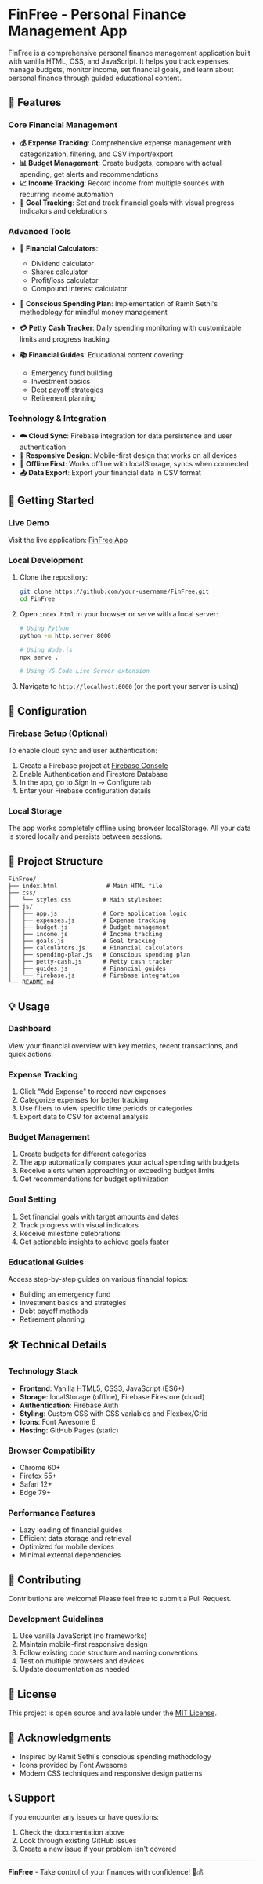 # FinFree - Personal Finance Management App

FinFree is a comprehensive personal finance management application built with vanilla HTML, CSS, and JavaScript. It helps you track expenses, manage budgets, monitor income, set financial goals, and learn about personal finance through guided educational content.

## 🌟 Features

### Core Financial Management
- **💰 Expense Tracking**: Comprehensive expense management with categorization, filtering, and CSV import/export
- **📊 Budget Management**: Create budgets, compare with actual spending, get alerts and recommendations
- **📈 Income Tracking**: Record income from multiple sources with recurring income automation
- **🎯 Goal Tracking**: Set and track financial goals with visual progress indicators and celebrations

### Advanced Tools
- **🧮 Financial Calculators**: 
  - Dividend calculator
  - Shares calculator
  - Profit/loss calculator
  - Compound interest calculator

- **🧠 Conscious Spending Plan**: Implementation of Ramit Sethi's methodology for mindful money management
- **💳 Petty Cash Tracker**: Daily spending monitoring with customizable limits and progress tracking
- **📚 Financial Guides**: Educational content covering:
  - Emergency fund building
  - Investment basics
  - Debt payoff strategies
  - Retirement planning

### Technology & Integration
- **☁️ Cloud Sync**: Firebase integration for data persistence and user authentication
- **📱 Responsive Design**: Mobile-first design that works on all devices
- **💾 Offline First**: Works offline with localStorage, syncs when connected
- **📤 Data Export**: Export your financial data in CSV format

## 🚀 Getting Started

### Live Demo
Visit the live application: [FinFree App](https://your-username.github.io/FinFree/)

### Local Development
1. Clone the repository:
   ```bash
   git clone https://github.com/your-username/FinFree.git
   cd FinFree
   ```

2. Open `index.html` in your browser or serve with a local server:
   ```bash
   # Using Python
   python -m http.server 8000
   
   # Using Node.js
   npx serve .
   
   # Using VS Code Live Server extension
   ```

3. Navigate to `http://localhost:8000` (or the port your server is using)

## 🔧 Configuration

### Firebase Setup (Optional)
To enable cloud sync and user authentication:

1. Create a Firebase project at [Firebase Console](https://console.firebase.google.com/)
2. Enable Authentication and Firestore Database
3. In the app, go to Sign In → Configure tab
4. Enter your Firebase configuration details

### Local Storage
The app works completely offline using browser localStorage. All your data is stored locally and persists between sessions.

## 📁 Project Structure

```
FinFree/
├── index.html              # Main HTML file
├── css/
│   └── styles.css         # Main stylesheet
├── js/
│   ├── app.js             # Core application logic
│   ├── expenses.js        # Expense tracking
│   ├── budget.js          # Budget management
│   ├── income.js          # Income tracking
│   ├── goals.js           # Goal tracking
│   ├── calculators.js     # Financial calculators
│   ├── spending-plan.js   # Conscious spending plan
│   ├── petty-cash.js      # Petty cash tracker
│   ├── guides.js          # Financial guides
│   └── firebase.js        # Firebase integration
└── README.md
```

## 💡 Usage

### Dashboard
View your financial overview with key metrics, recent transactions, and quick actions.

### Expense Tracking
1. Click "Add Expense" to record new expenses
2. Categorize expenses for better tracking
3. Use filters to view specific time periods or categories
4. Export data to CSV for external analysis

### Budget Management
1. Create budgets for different categories
2. The app automatically compares your actual spending with budgets
3. Receive alerts when approaching or exceeding budget limits
4. Get recommendations for budget optimization

### Goal Setting
1. Set financial goals with target amounts and dates
2. Track progress with visual indicators
3. Receive milestone celebrations
4. Get actionable insights to achieve goals faster

### Educational Guides
Access step-by-step guides on various financial topics:
- Building an emergency fund
- Investment basics and strategies
- Debt payoff methods
- Retirement planning

## 🛠️ Technical Details

### Technology Stack
- **Frontend**: Vanilla HTML5, CSS3, JavaScript (ES6+)
- **Storage**: localStorage (offline), Firebase Firestore (cloud)
- **Authentication**: Firebase Auth
- **Styling**: Custom CSS with CSS variables and Flexbox/Grid
- **Icons**: Font Awesome 6
- **Hosting**: GitHub Pages (static)

### Browser Compatibility
- Chrome 60+
- Firefox 55+
- Safari 12+
- Edge 79+

### Performance Features
- Lazy loading of financial guides
- Efficient data storage and retrieval
- Optimized for mobile devices
- Minimal external dependencies

## 🤝 Contributing

Contributions are welcome! Please feel free to submit a Pull Request.

### Development Guidelines
1. Use vanilla JavaScript (no frameworks)
2. Maintain mobile-first responsive design
3. Follow existing code structure and naming conventions
4. Test on multiple browsers and devices
5. Update documentation as needed

## 📄 License

This project is open source and available under the [MIT License](LICENSE).

## 🙏 Acknowledgments

- Inspired by Ramit Sethi's conscious spending methodology
- Icons provided by Font Awesome
- Modern CSS techniques and responsive design patterns

## 📞 Support

If you encounter any issues or have questions:
1. Check the documentation above
2. Look through existing GitHub issues
3. Create a new issue if your problem isn't covered

---

**FinFree** - Take control of your finances with confidence! 🚀💰